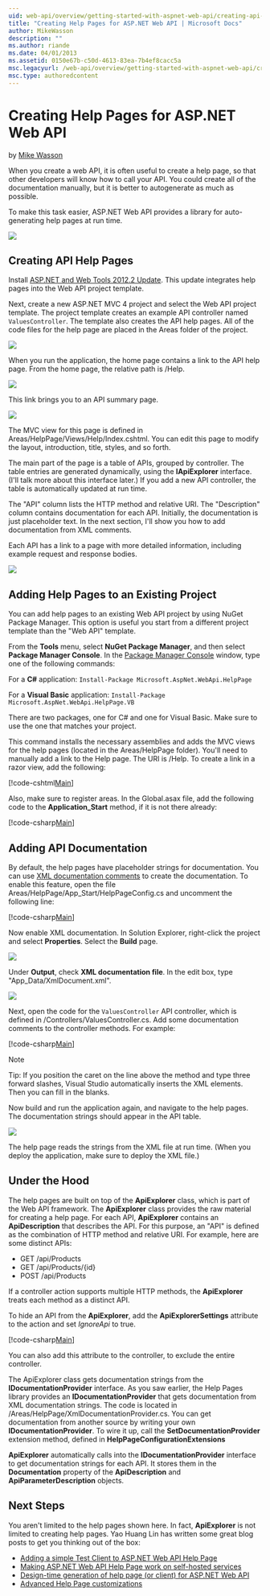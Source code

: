 ```yaml
---
uid: web-api/overview/getting-started-with-aspnet-web-api/creating-api-help-pages
title: "Creating Help Pages for ASP.NET Web API | Microsoft Docs"
author: MikeWasson
description: ""
ms.author: riande
ms.date: 04/01/2013
ms.assetid: 0150e67b-c50d-4613-83ea-7b4ef8cacc5a
msc.legacyurl: /web-api/overview/getting-started-with-aspnet-web-api/creating-api-help-pages
msc.type: authoredcontent
---
```

# Creating Help Pages for ASP.NET Web API

by [Mike Wasson](https://github.com/MikeWasson)

When you create a web API, it is often useful to create a help page, so that other developers will know how to call your API. You could create all of the documentation manually, but it is better to autogenerate as much as possible.

To make this task easier, ASP.NET Web API provides a library for auto-generating help pages at run time.

![](creating-api-help-pages/_static/image1.png)

## Creating API Help Pages

Install [ASP.NET and Web Tools 2012.2 Update](https://go.microsoft.com/fwlink/?LinkId=282650). This update integrates help pages into the Web API project template.

Next, create a new ASP.NET MVC 4 project and select the Web API project template. The project template creates an example API controller named `ValuesController`. The template also creates the API help pages. All of the code files for the help page are placed in the Areas folder of the project.

![](creating-api-help-pages/_static/image2.png)

When you run the application, the home page contains a link to the API help page. From the home page, the relative path is /Help.

![](creating-api-help-pages/_static/image3.png)

This link brings you to an API summary page.

![](creating-api-help-pages/_static/image4.png)

The MVC view for this page is defined in Areas/HelpPage/Views/Help/Index.cshtml. You can edit this page to modify the layout, introduction, title, styles, and so forth.

The main part of the page is a table of APIs, grouped by controller. The table entries are generated dynamically, using the **IApiExplorer** interface. (I'll talk more about this interface later.) If you add a new API controller, the table is automatically updated at run time.

The "API" column lists the HTTP method and relative URI. The "Description" column contains documentation for each API. Initially, the documentation is just placeholder text. In the next section, I'll show you how to add documentation from XML comments.

Each API has a link to a page with more detailed information, including example request and response bodies.

![](creating-api-help-pages/_static/image5.png)

## Adding Help Pages to an Existing Project

You can add help pages to an existing Web API project by using NuGet Package Manager. This option is useful you start from a different project template than the "Web API" template.

From the **Tools** menu, select **NuGet Package Manager**, and then select **Package Manager Console**. In the [Package Manager Console](http://docs.nuget.org/docs/start-here/using-the-package-manager-console) window, type one of the following commands:

For a **C#** application: `Install-Package Microsoft.AspNet.WebApi.HelpPage`

For a **Visual Basic** application: `Install-Package Microsoft.AspNet.WebApi.HelpPage.VB`

There are two packages, one for C# and one for Visual Basic. Make sure to use the one that matches your project.

This command installs the necessary assemblies and adds the MVC views for the help pages (located in the Areas/HelpPage folder). You'll need to manually add a link to the Help page. The URI is /Help. To create a link in a razor view, add the following:

[!code-cshtml[Main](creating-api-help-pages/samples/sample1.cshtml)]

Also, make sure to register areas. In the Global.asax file, add the following code to the **Application\_Start** method, if it is not there already:

[!code-csharp[Main](creating-api-help-pages/samples/sample2.cs?highlight=4)]

## Adding API Documentation

By default, the help pages have placeholder strings for documentation. You can use [XML documentation comments](https://msdn.microsoft.com/library/b2s063f7.aspx) to create the documentation. To enable this feature, open the file Areas/HelpPage/App\_Start/HelpPageConfig.cs and uncomment the following line:

[!code-csharp[Main](creating-api-help-pages/samples/sample3.cs)]

Now enable XML documentation. In Solution Explorer, right-click the project and select **Properties**. Select the **Build** page.

![](creating-api-help-pages/_static/image6.png)

Under **Output**, check **XML documentation file**. In the edit box, type "App\_Data/XmlDocument.xml".

![](creating-api-help-pages/_static/image7.png)

Next, open the code for the `ValuesController` API controller, which is defined in /Controllers/ValuesController.cs. Add some documentation comments to the controller methods. For example:

[!code-csharp[Main](creating-api-help-pages/samples/sample4.cs)]

> [!NOTE]
> Tip: If you position the caret on the line above the method and type three forward slashes, Visual Studio automatically inserts the XML elements. Then you can fill in the blanks.


Now build and run the application again, and navigate to the help pages. The documentation strings should appear in the API table.

![](creating-api-help-pages/_static/image8.png)

The help page reads the strings from the XML file at run time. (When you deploy the application, make sure to deploy the XML file.)

## Under the Hood

The help pages are built on top of the **ApiExplorer** class, which is part of the Web API framework. The **ApiExplorer** class provides the raw material for creating a help page. For each API, **ApiExplorer** contains an **ApiDescription** that describes the API. For this purpose, an "API" is defined as the combination of HTTP method and relative URI. For example, here are some distinct APIs:

- GET /api/Products
- GET /api/Products/{id}
- POST /api/Products

If a controller action supports multiple HTTP methods, the **ApiExplorer** treats each method as a distinct API.

To hide an API from the **ApiExplorer**, add the **ApiExplorerSettings** attribute to the action and set *IgnoreApi* to true.

[!code-csharp[Main](creating-api-help-pages/samples/sample5.cs)]

You can also add this attribute to the controller, to exclude the entire controller.

The ApiExplorer class gets documentation strings from the **IDocumentationProvider** interface. As you saw earlier, the Help Pages library provides an **IDocumentationProvider** that gets documentation from XML documentation strings. The code is located in /Areas/HelpPage/XmlDocumentationProvider.cs. You can get documentation from another source by writing your own **IDocumentationProvider**. To wire it up, call the **SetDocumentationProvider** extension method, defined in **HelpPageConfigurationExtensions**

**ApiExplorer** automatically calls into the **IDocumentationProvider** interface to get documentation strings for each API. It stores them in the **Documentation** property of the **ApiDescription** and **ApiParameterDescription** objects.

## Next Steps

You aren't limited to the help pages shown here. In fact, **ApiExplorer** is not limited to creating help pages. Yao Huang Lin has written some great blog posts to get you thinking out of the box:

- [Adding a simple Test Client to ASP.NET Web API Help Page](https://blogs.msdn.com/b/yaohuang1/archive/2012/12/02/adding-a-simple-test-client-to-asp-net-web-api-help-page.aspx)
- [Making ASP.NET Web API Help Page work on self-hosted services](https://blogs.msdn.com/b/yaohuang1/archive/2012/12/20/making-asp-net-web-api-help-page-work-on-self-hosted-services.aspx)
- [Design-time generation of help page (or client) for ASP.NET Web API](https://blogs.msdn.com/b/yaohuang1/archive/2013/01/20/design-time-generation-of-help-page-or-proxy-for-asp-net-web-api.aspx)
- [Advanced Help Page customizations](https://blogs.msdn.com/b/yaohuang1/archive/2012/12/10/asp-net-web-api-help-page-part-3-advanced-help-page-customizations.aspx)

